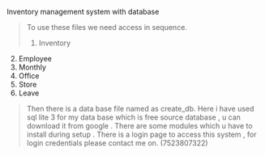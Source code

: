 Inventory management system with database
> To use these files we need access in sequence.
> 1. Inventory
2. Employee
3. Monthly
4. Office
5. Store
6. Leave
> Then there is a data base file named as create_db.
>Here i have used sql lite 3 for my data base which is free source database , u can download it from google .
>There are some modules which u have to install during setup .
> There is a login page to access this system , for login credentials please contact me on.
(7523807322)
